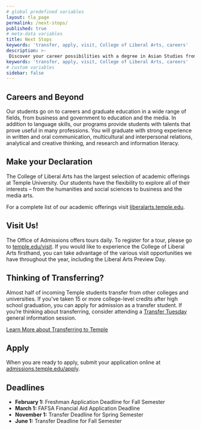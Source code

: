 ```yaml
---
# global predefined variables
layout: tla_page
permalink: /next-stops/
published: true
# meta-data variables
title: Next Stops
keywords: 'transfer, apply, visit, College of Liberal Arts, careers'
description: >-
 Discover your career possibilities with a degree in Asian Studies from Temple University’s College of Liberal Arts. Visit us and apply!
keywords: 'transfer, apply, visit, College of Liberal Arts, careers'  
# custom variables
sidebar: false
---
```

## Careers and Beyond
Our students go on to careers and graduate education in a wide range of fields, from business and government to education and the media. In addition to language skills, our programs provide students with talents that prove useful in many professions. You will graduate with strong experience in written and oral communication, multicultural and interpersonal relations, analytical and creative thinking, and research and information literacy.

## Make your Declaration
The College of Liberal Arts has the largest selection of academic offerings at Temple University. Our students have the flexibility to explore all of their interests – from the humanities and social sciences to business and the media arts.   

For a complete list of our academic offerings visit [liberalarts.temple.edu](http://liberalarts.temple.edu).

## Visit Us!
The Office of Admissions offers tours daily. To register for a tour, please go to [temple.edu/visit](http://admissions.temple.edu/visit). If you would like to experience the College of Liberal Arts firsthand, you can take advantage of the various visit opportunities we have throughout the year, including the Liberal Arts Preview Day.

## Thinking of Transferring?
Almost half of incoming Temple students transfer from other colleges and universities. If you’ve taken 15 or more college-level credits after high school graduation, you can apply for admission as a transfer student. If you’re thinking about transferring, consider attending a [Transfer Tuesday](http://admissions.temple.edu/visit/transfer-tuesday) general information session.

[Learn More about Transferring to Temple](http://admissions.temple.edu/visit/transfer-tuesday)

## Apply
When you are ready to apply, submit your application online at [admissions.temple.edu/apply](http://admissions.temple.edu/apply).

## Deadlines

- **February 1:** Freshman Application Deadline for Fall Semester
- **March 1:** FAFSA Financial Aid Application Deadline
- **November 1:** Transfer Deadline for Spring Semester
- **June 1:** Transfer Deadline for Fall Semester
